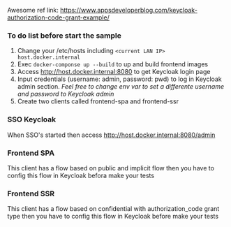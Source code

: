 Awesome ref link: https://www.appsdeveloperblog.com/keycloak-authorization-code-grant-example/

### To do list before start the sample

1. Change your /etc/hosts including `<current LAN IP> host.docker.internal`
2. Exec `docker-componse up --build` to up and build frontend images
3. Access http://host.docker.internal:8080 to get Keycloak login page
4. Input credentials (username: admin, password: pwd) to log in Keycloak admin section. *Feel free to change env var to set a differente username and password to Keycloak admin*
5. Create two clients called frontend-spa and frontend-ssr

### SSO Keycloak
When SSO's started then access http://host.docker.internal:8080/admin

### Frontend SPA

This client has a flow based on public and implicit flow then you have to config this flow in Keycloak befora make your tests

### Frontend SSR

This client has a flow based on confidential with authorization_code grant type then you have to config this flow in Keycloak before make your tests
